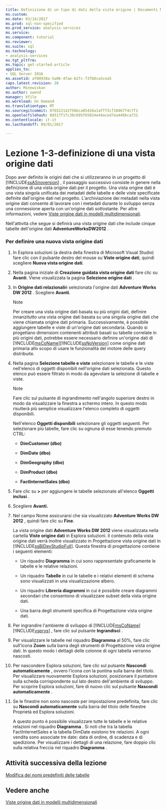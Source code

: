 ```yaml
---
title: Definizione di un tipo di dati della vista origine | Documenti Microsoft
ms.custom: 
ms.date: 03/14/2017
ms.prod: sql-non-specified
ms.prod_service: analysis-services
ms.service: 
ms.component: tutorial
ms.reviewer: 
ms.suite: sql
ms.technology:
- analysis-services
ms.tgt_pltfrm: 
ms.topic: get-started-article
applies_to:
- SQL Server 2016
ms.assetid: af00938a-5a06-4fae-b2fc-f3fb0ca3cea5
caps.latest.revision: 28
author: Minewiskan
ms.author: owend
manager: kfile
ms.workload: On Demand
ms.translationtype: MT
ms.sourcegitcommit: 876522142756bca05416a1afff3cf10467f4c7f1
ms.openlocfilehash: 8d517f1fc30c695f65024e44aced7ea446bca731
ms.contentlocale: it-it
ms.lasthandoff: 09/01/2017

---
```

# <a name="lesson-1-3---defining-a-data-source-view"></a>Lezione 1-3-definizione di una vista origine dati
Dopo aver definito le origini dati che si utilizzeranno in un progetto di [!INCLUDE[ssASnoversion](../includes/ssasnoversion-md.md)] , il passaggio successivo consiste in genere nella definizione di una vista origine dati per il progetto. Una vista origine dati è una vista singola unificata dei metadati delle tabelle e delle viste specificate definite dall'origine dati nel progetto. L'archiviazione dei metadati nella vista origine dati consente di lavorare con i metadati durante lo sviluppo senza una connessione aperta con un'origine dati sottostante. Per altre informazioni, vedere [Viste origine dati in modelli multidimensionali](../analysis-services/multidimensional-models/data-source-views-in-multidimensional-models.md).  
  
Nell'attività che segue si definirà una vista origine dati che include cinque tabelle dell'origine dati **AdventureWorksDW2012** .  
  
### <a name="to-define-a-new-data-source-view"></a>Per definire una nuova vista origine dati  
  
1.  In Esplora soluzioni (a destra della finestra di Microsoft Visual Studio) fare clic con il pulsante destro del mouse su **Viste origine dati**, quindi scegliere **Nuova vista origine dati**.  
  
2.  Nella pagina iniziale di **Creazione guidata vista origine dati** fare clic su **Avanti**. Viene visualizzata la pagina **Selezione origine dati** .  
  
3.  In **Origine dati relazionali**è selezionata l'origine dati **Adventure Works DW 2012** . Scegliere **Avanti**.  
  
    > [!NOTE]  
    > Per creare una vista origine dati basata su più origini dati, definire innanzitutto una vista origine dati basata su una singola origine dati che viene chiamata origine dati primaria. Successivamente, è possibile aggiungere tabelle e viste di un'origine dati secondaria. Quando si progettano dimensioni contenenti attributi basati su tabelle correlate in più origini dati, potrebbe essere necessario definire un'origine dati di [!INCLUDE[msCoName](../includes/msconame-md.md)][!INCLUDE[ssNoVersion](../includes/ssnoversion-md.md)] come origine dati primaria allo scopo di usare le funzionalità del motore delle query distribuite.  
  
4.  Nella pagina **Selezione tabelle e viste** selezionare le tabelle e le viste nell'elenco di oggetti disponibili nell'origine dati selezionata. Questo elenco può essere filtrato in modo da agevolare la selezione di tabelle e viste.  
  
    > [!NOTE]  
    > Fare clic sul pulsante di ingrandimento nell'angolo superiore destro in modo da visualizzare la finestra a schermo intero. In questo modo risulterà più semplice visualizzare l'elenco completo di oggetti disponibili.  
  
    Nell'elenco **Oggetti disponibili** selezionare gli oggetti seguenti. Per selezionare più tabelle, fare clic su ognuna di esse tenendo premuto CTRL:  
  
    -   **DimCustomer (dbo)**  
  
    -   **DimDate (dbo)**  
  
    -   **DimGeography (dbo)**  
  
    -   **DimProduct (dbo)**  
  
    -   **FactInternetSales (dbo)**  
  
5.  Fare clic su **>** per aggiungere le tabelle selezionate all'elenco **Oggetti inclusi** .  
  
6.  Scegliere **Avanti.**  
  
7.  Nel campo Nome assicurarsi che sia visualizzato **Adventure Works DW 2012** , quindi fare clic su **Fine**.  
  
    La vista origine dati **Adventure Works DW 2012** viene visualizzata nella cartella **Viste origine dati** in Esplora soluzioni. Il contenuto della vista origine dati verrà inoltre visualizzato in Progettazione vista origine dati in [!INCLUDE[ssBIDevStudioFull](../includes/ssbidevstudiofull-md.md)]. Questa finestra di progettazione contiene i seguenti elementi:  
  
    -   Un riquadro **Diagramma** in cui sono rappresentate graficamente le tabelle e le relative relazioni.  
  
    -   Un riquadro **Tabelle** in cui le tabelle e i relativi elementi di schema sono visualizzati in una visualizzazione albero.  
  
    -   Un riquadro **Libreria diagrammi** in cui è possibile creare diagrammi secondari che consentono di visualizzare subset della vista origine dati.  
  
    -   Una barra degli strumenti specifica di Progettazione vista origine dati.  
  
8.  Per ingrandire l'ambiente di sviluppo di [!INCLUDE[msCoName](../includes/msconame-md.md)] [!INCLUDE[vsprvs](../includes/vsprvs-md.md)] , fare clic sul pulsante **Ingrandisci** .  
  
9. Per visualizzare le tabelle nel riquadro **Diagramma** al 50%, fare clic sull'icona **Zoom** sulla barra degli strumenti di Progettazione vista origine dati. In questo modo i dettagli delle colonne di ogni tabella verranno nascosti.  
  
10. Per nascondere Esplora soluzioni, fare clic sul pulsante **Nascondi automaticamente** , ovvero l'icona con la puntina sulla barra del titolo. Per visualizzare nuovamente Esplora soluzioni, posizionare il puntatore sulla scheda corrispondente sul lato destro dell'ambiente di sviluppo. Per scoprire Esplora soluzioni, fare di nuovo clic sul pulsante **Nascondi automaticamente** .  
  
11. Se le finestre non sono nascoste per impostazione predefinita, fare clic su **Nascondi automaticamente** sulla barra del titolo delle finestre Proprietà ed Esplora soluzioni.  
  
    A questo punto è possibile visualizzare tutte le tabelle e le relative relazioni nel riquadro **Diagramma** . Si noti che tra la tabella FactInternetSales e la tabella DimDate esistono tre relazioni. A ogni vendita sono associate tre date: data di ordine, di scadenza e di spedizione. Per visualizzare i dettagli di una relazione, fare doppio clic sulla relativa freccia nel riquadro **Diagramma** .  
  
## <a name="next-task-in-lesson"></a>Attività successiva della lezione  
[Modifica dei nomi predefiniti delle tabelle](../analysis-services/lesson-1-4-modifying-default-table-names.md)  
  
## <a name="see-also"></a>Vedere anche  
[Viste origine dati in modelli multidimensionali](../analysis-services/multidimensional-models/data-source-views-in-multidimensional-models.md)  
  
  
  

